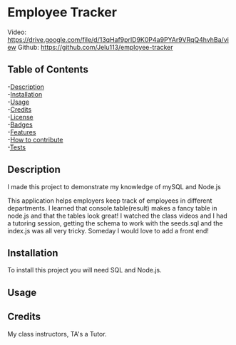 # Employee Tracker 
   Video: https://drive.google.com/file/d/13qHaf9prID9K0P4a9PYAr9VRqQ4hvhBa/view
   Github: https://github.com/Jelu113/employee-tracker
 
 ## Table of Contents
-[Description](#description)  
-[Installation](#installation)  
-[Usage](#usage)  
-[Credits](#credits)  
-[License](#license)  
-[Badges](#badges)  
-[Features](#features)  
-[How to contribute](#contribute)  
-[Tests](#tests)  

 ## Description
 
 I made this project to demonstrate my knowledge of mySQL and Node.js
 
 This application helps employers keep track of employees in different departments. 
 I learned that console.table(result) makes a fancy table in node.js and that
 the tables look great!
 I watched the class videos and I had a tutoring session, getting the schema to work with the seeds.sql and the index.js was all very tricky. 
 Someday I would love to add a front end! 

## Installation
To install this project you will need SQL and Node.js.
## Usage

## Credits
My class instructors, TA's a Tutor.


